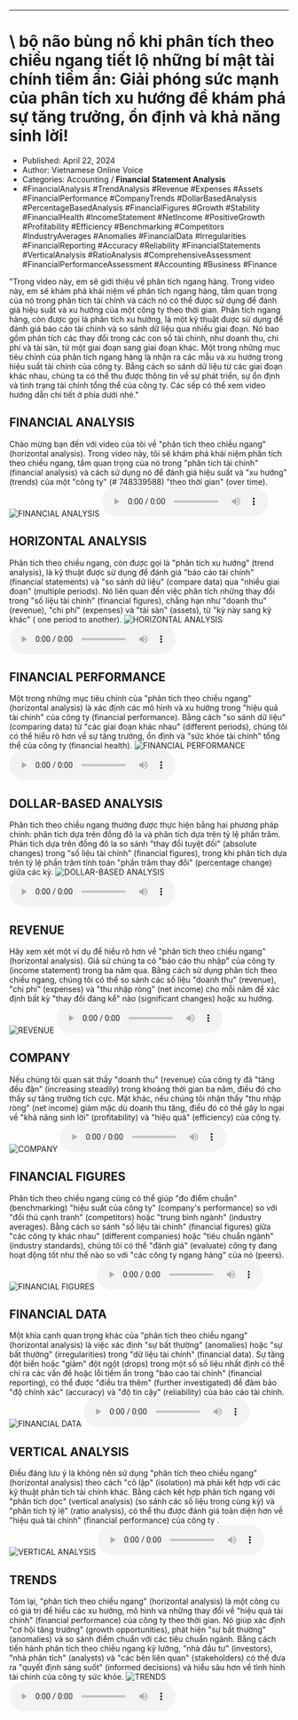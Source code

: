 
---

# \ bộ não bùng nổ khi phân tích theo chiều ngang tiết lộ những bí mật tài chính tiềm ẩn: Giải phóng sức mạnh của phân tích xu hướng để khám phá sự tăng trưởng, ổn định và khả năng sinh lời!

- Published: April 22, 2024
- Author: Vietnamese Online Voice
- Categories: Accounting / **Financial Statement Analysis**
- #FinancialAnalysis #TrendAnalysis #Revenue #Expenses #Assets #FinancialPerformance #CompanyTrends #DollarBasedAnalysis #PercentageBasedAnalysis #FinancialFigures #Growth #Stability #FinancialHealth #IncomeStatement #NetIncome #PositiveGrowth #Profitability #Efficiency #Benchmarking #Competitors #IndustryAverages #Anomalies #FinancialData #Irregularities #FinancialReporting #Accuracy #Reliability #FinancialStatements #VerticalAnalysis #RatioAnalysis #ComprehensiveAssessment #FinancialPerformanceAssessment #Accounting #Business #Finance

"Trong video này, em sẽ giới thiệu về phân tích ngang hàng. Trong video này, em sẽ khám phá khái niệm về phân tích ngang hàng, tầm quan trọng của nó trong phân tích tài chính và cách nó có thể được sử dụng để đánh giá hiệu suất và xu hướng của một công ty theo thời gian. Phân tích ngang hàng, còn được gọi là phân tích xu hướng, là một kỹ thuật được sử dụng để đánh giá báo cáo tài chính và so sánh dữ liệu qua nhiều giai đoạn. Nó bao gồm phân tích các thay đổi trong các con số tài chính, như doanh thu, chi phí và tài sản, từ một giai đoạn sang giai đoạn khác. Một trong những mục tiêu chính của phân tích ngang hàng là nhận ra các mẫu và xu hướng trong hiệu suất tài chính của công ty. Bằng cách so sánh dữ liệu từ các giai đoạn khác nhau, chúng ta có thể thu được thông tin về sự phát triển, sự ổn định và tình trạng tài chính tổng thể của công ty. Các sếp có thể xem video hướng dẫn chi tiết ở phía dưới nhé."


## FINANCIAL ANALYSIS

Chào mừng bạn đến với video của tôi về "phân tích theo chiều ngang" (horizontal analysis). Trong video này, tôi sẽ khám phá khái niệm phân tích theo chiều ngang, tầm quan trọng của nó trong "phân tích tài chính" (financial analysis) và cách sử dụng nó để đánh giá hiệu suất và "xu hướng" (trends) của một "công ty" (# 748339588) "theo thời gian" (over time).
![FINANCIAL ANALYSIS](https://http-archiver-apis-production-80.schnworks.com/storage/images/transitions/2024-04-22/transition--14965442497-Montserrat-ExtraBold-004895.jpg)
<audio controls>
    <source src="https://http-archiver-apis-production-80.schnworks.com/storage/audio/file-7303120963.mp3" type="audio/mpeg">
</audio>



## HORIZONTAL ANALYSIS

Phân tích theo chiều ngang, còn được gọi là "phân tích xu hướng" (trend analysis), là kỹ thuật được sử dụng để đánh giá "báo cáo tài chính" (financial statements) và "so sánh dữ liệu" (compare data) qua "nhiều giai đoạn" (multiple periods). Nó liên quan đến việc phân tích những thay đổi trong "số liệu tài chính" (financial figures), chẳng hạn như "doanh thu" (revenue), "chi phí" (expenses) và "tài sản" (assets), từ "kỳ này sang kỳ khác" ( one period to another).
![HORIZONTAL ANALYSIS](https://http-archiver-apis-production-80.schnworks.com/storage/images/transitions/2024-04-22/transition--19693585761-Montserrat-SemiBold-4A148C.jpg)
<audio controls>
    <source src="https://http-archiver-apis-production-80.schnworks.com/storage/audio/file-11590754257.mp3" type="audio/mpeg">
</audio>



## FINANCIAL PERFORMANCE

Một trong những mục tiêu chính của "phân tích theo chiều ngang" (horizontal analysis) là xác định các mô hình và xu hướng trong "hiệu quả tài chính" của công ty (financial performance). Bằng cách "so sánh dữ liệu" (comparing data) từ "các giai đoạn khác nhau" (different periods), chúng tôi có thể hiểu rõ hơn về sự tăng trưởng, ổn định và "sức khỏe tài chính" tổng thể của công ty (financial health).
![FINANCIAL PERFORMANCE](https://http-archiver-apis-production-80.schnworks.com/storage/images/transitions/2024-04-22/transition--27291178035-Montserrat-Thin-303F9F.jpg)
<audio controls>
    <source src="https://http-archiver-apis-production-80.schnworks.com/storage/audio/file-6797751768.mp3" type="audio/mpeg">
</audio>



## DOLLAR-BASED ANALYSIS

Phân tích theo chiều ngang thường được thực hiện bằng hai phương pháp chính: phân tích dựa trên đồng đô la và phân tích dựa trên tỷ lệ phần trăm. Phân tích dựa trên đồng đô la so sánh "thay đổi tuyệt đối" (absolute changes) trong "số liệu tài chính" (financial figures), trong khi phân tích dựa trên tỷ lệ phần trăm tính toán "phần trăm thay đổi" (percentage change) giữa các kỳ.
![DOLLAR-BASED ANALYSIS](https://http-archiver-apis-production-80.schnworks.com/storage/images/transitions/2024-04-22/transition--26066822740-Montserrat-Medium-303F9F.jpg)
<audio controls>
    <source src="https://http-archiver-apis-production-80.schnworks.com/storage/audio/file-15398838935.mp3" type="audio/mpeg">
</audio>



## REVENUE

Hãy xem xét một ví dụ để hiểu rõ hơn về "phân tích theo chiều ngang" (horizontal analysis). Giả sử chúng ta có "báo cáo thu nhập" của công ty (income statement) trong ba năm qua. Bằng cách sử dụng phân tích theo chiều ngang, chúng tôi có thể so sánh các số liệu "doanh thu" (revenue), "chi phí" (expenses) và "thu nhập ròng" (net income) cho mỗi năm để xác định bất kỳ "thay đổi đáng kể" nào (significant changes) hoặc xu hướng.
![REVENUE](https://http-archiver-apis-production-80.schnworks.com/storage/images/transitions/2024-04-22/transition--12469371779-Montserrat-Regular-9C27B0.jpg)
<audio controls>
    <source src="https://http-archiver-apis-production-80.schnworks.com/storage/audio/file-20671431050.mp3" type="audio/mpeg">
</audio>



## COMPANY

Nếu chúng tôi quan sát thấy "doanh thu" (revenue) của công ty đã "tăng đều đặn" (increasing steadily) trong khoảng thời gian ba năm, điều đó cho thấy sự tăng trưởng tích cực. Mặt khác, nếu chúng tôi nhận thấy "thu nhập ròng" (net income) giảm mặc dù doanh thu tăng, điều đó có thể gây lo ngại về "khả năng sinh lời" (profitability) và "hiệu quả" (efficiency) của công ty.
![COMPANY](https://http-archiver-apis-production-80.schnworks.com/storage/images/transitions/2024-04-22/transition--12943988504-Montserrat-Bold-303F9F.jpg)
<audio controls>
    <source src="https://http-archiver-apis-production-80.schnworks.com/storage/audio/file-24566325029.mp3" type="audio/mpeg">
</audio>



## FINANCIAL FIGURES

Phân tích theo chiều ngang cũng có thể giúp "đo điểm chuẩn" (benchmarking) "hiệu suất của công ty" (company's performance) so với "đối thủ cạnh tranh" (competitors) hoặc "trung bình ngành" (industry averages). Bằng cách so sánh "số liệu tài chính" (financial figures) giữa "các công ty khác nhau" (different companies) hoặc "tiêu chuẩn ngành" (industry standards), chúng tôi có thể "đánh giá" (evaluate) công ty đang hoạt động tốt như thế nào so với "các công ty ngang hàng" của nó (peers).
![FINANCIAL FIGURES](https://http-archiver-apis-production-80.schnworks.com/storage/images/transitions/2024-04-22/transition--16285504055-Montserrat-Bold-7B1FA2.jpg)
<audio controls>
    <source src="https://http-archiver-apis-production-80.schnworks.com/storage/audio/file-3702726556.mp3" type="audio/mpeg">
</audio>



## FINANCIAL DATA

Một khía cạnh quan trọng khác của "phân tích theo chiều ngang" (horizontal analysis) là việc xác định "sự bất thường" (anomalies) hoặc "sự bất thường" (irregularities) trong "dữ liệu tài chính" (financial data). Sự tăng đột biến hoặc "giảm" đột ngột (drops) trong một số số liệu nhất định có thể chỉ ra các vấn đề hoặc lỗi tiềm ẩn trong "báo cáo tài chính" (financial reporting), có thể được "điều tra thêm" (further investigated) để đảm bảo "độ chính xác" (accuracy) và "độ tin cậy" (reliability) của báo cáo tài chính.
![FINANCIAL DATA](https://http-archiver-apis-production-80.schnworks.com/storage/images/transitions/2024-04-22/transition--30890151825-Montserrat-Black-9C27B0.jpg)
<audio controls>
    <source src="https://http-archiver-apis-production-80.schnworks.com/storage/audio/file-12487196727.mp3" type="audio/mpeg">
</audio>



## VERTICAL ANALYSIS

Điều đáng lưu ý là không nên sử dụng "phân tích theo chiều ngang" (horizontal analysis) theo cách "cô lập" (isolation) mà phải kết hợp với các kỹ thuật phân tích tài chính khác. Bằng cách kết hợp phân tích ngang với "phân tích dọc" (vertical analysis) (so sánh các số liệu trong cùng kỳ) và "phân tích tỷ lệ" (ratio analysis), có thể thu được đánh giá toàn diện hơn về "hiệu quả tài chính" (financial performance) của công ty .
![VERTICAL ANALYSIS](https://http-archiver-apis-production-80.schnworks.com/storage/images/transitions/2024-04-22/transition--4504255903-Montserrat-Black-4A148C.jpg)
<audio controls>
    <source src="https://http-archiver-apis-production-80.schnworks.com/storage/audio/file-43159498453.mp3" type="audio/mpeg">
</audio>



## TRENDS

Tóm lại, "phân tích theo chiều ngang" (horizontal analysis) là một công cụ có giá trị để hiểu các xu hướng, mô hình và những thay đổi về "hiệu quả tài chính" (financial performance) của công ty theo thời gian. Nó giúp xác định "cơ hội tăng trưởng" (growth opportunities), phát hiện "sự bất thường" (anomalies) và so sánh điểm chuẩn với các tiêu chuẩn ngành. Bằng cách tiến hành phân tích theo chiều ngang kỹ lưỡng, "nhà đầu tư" (investors), "nhà phân tích" (analysts) và "các bên liên quan" (stakeholders) có thể đưa ra "quyết định sáng suốt" (informed decisions) và hiểu sâu hơn về tình hình tài chính của công ty sức khỏe.
![TRENDS](https://http-archiver-apis-production-80.schnworks.com/storage/images/transitions/2024-04-22/transition-1236775478-Montserrat-Bold-512DA8.jpg)
<audio controls>
    <source src="https://http-archiver-apis-production-80.schnworks.com/storage/audio/file-24291663155.mp3" type="audio/mpeg">
</audio>

